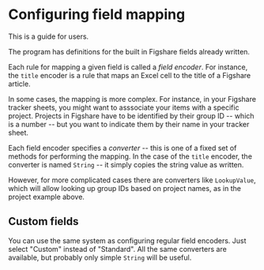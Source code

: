 # Configuring field mapping

This is a guide for users.

The program has definitions for the built in Figshare fields already written.

Each rule for mapping a given field is called a _field encoder_.  For instance,
the `title` encoder is a rule that maps an Excel cell to the title of a Figshare
article.  

In some cases, the mapping is more complex.  For instance, in your Figshare
tracker sheets, you might want to asssociate your items with a specific project.
Projects in Figshare have to be identified by their group ID -- which is a
number -- but you want to indicate them by their name in your tracker sheet.

Each field encoder specifies a _converter_ -- this is one of a fixed set of
methods for performing the mapping.  In the case of the `title` encoder, the
converter is named `String` -- it simply copies the string value as written.

However, for more complicated cases there are converters like `LookupValue`,
which will allow looking up group IDs based on project names, as in the project
example above.

## Custom fields

You can use the same system as configuring regular field encoders.  Just select
"Custom" instead of "Standard".  All the same converters are available, but 
probably only simple `String` will be useful.

